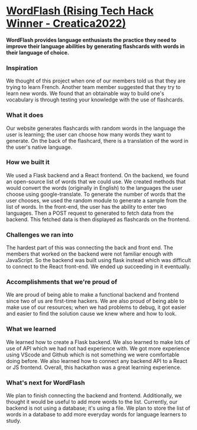 # [WordFlash (Rising Tech Hack Winner - Creatica2022)](https://devpost.com/software/wordflash)
**WordFlash provides language enthusiasts the practice they need to improve their language abilities by generating flashcards with words in their language of choice.**

### Inspiration
We thought of this project when one of our members told us that they are trying to learn French. Another team member suggested that they try to learn new words. We found that an obtainable way to build one's vocabulary is through testing your knowledge with the use of flashcards.

### What it does
Our website generates flashcards with random words in the language the user is learning; the user can choose how many words they want to generate. On the back of the flashcard, there is a translation of the word in the user's native language.

### How we built it
We used a Flask backend and a React frontend. On the backend, we found an open-source list of words that we could use. We created methods that would convert the words (originally in English) to the languages the user choose using google-translate. To generate the number of words that the user chooses, we used the random module to generate a sample from the list of words. In the front-end, the user has the ability to enter two languages. Then a POST request to generated to fetch data from the backend. This fetched data is then displayed as flashcards on the frontend.

### Challenges we ran into
The hardest part of this was connecting the back and front end. The members that worked on the backend were not familiar enough with JavaScript. So the backend was built using flask instead which was difficult to connect to the React front-end. We ended up succeeding in it eventually.

### Accomplishments that we're proud of
We are proud of being able to make a functional backend and frontend since two of us are first-time hackers. We are also proud of being able to make use of our resources; when we had problems to debug, it got easier and easier to find the solution cause we knew where and how to look.

### What we learned
We learned how to create a Flask backend. We also learned to make lots of use of API which we had not had experience with. We got more experience using VScode and Github which is not something we were comfortable doing before. We also learned how to connect any backend API to a React or JS frontend. Overall, this hackathon was a great learning experience.

### What's next for WordFlash
We plan to finish connecting the backend and frontend. Additionally, we thought it would be useful to add more words to the list. Currently, our backend is not using a database; it's using a file. We plan to store the list of words in a database to add more everyday words for language learners to study.
